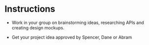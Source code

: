 # Instructions

- Work in your group on brainstorming ideas, researching APIs and creating design mockups.

- Get your project idea approved by Spencer, Dane or Abram
